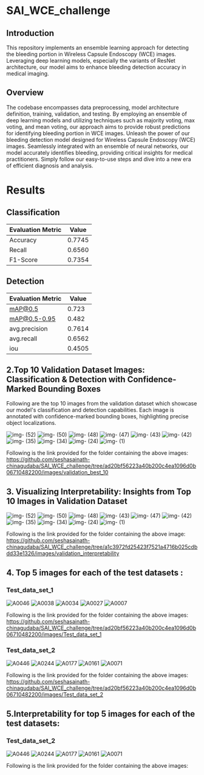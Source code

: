 # SAI_WCE_challenge
## Introduction
This repository implements an ensemble learning approach for detecting the bleeding portion in Wireless Capsule Endoscopy (WCE) images. Leveraging deep learning models, especially the variants of ResNet architecture, our model aims to enhance bleeding detection accuracy in medical imaging.

## Overview
The codebase encompasses data preprocessing, model architecture definition, training, validation, and testing. By employing an ensemble of deep learning models and utilizing techniques such as majority voting, max voting, and mean voting, our approach aims to provide robust predictions for identifying bleeding portion in WCE images.
Unleash the power of our bleeding detection model designed for Wireless Capsule Endoscopy (WCE) images. Seamlessly integrated with an ensemble of neural networks, our model accurately identifies bleeding, providing critical insights for medical practitioners. Simply follow our easy-to-use steps and dive into a new era of efficient diagnosis and analysis.

# Results
## Classification
Evaluation Metric | Value
|------------------|------------|
Accuracy   |0.7745|
Recall     |0.6560|
F1-Score   |0.7354|
## Detection
Evaluation Metric | Value
|------------------|------------|
mAP@0.5   |0.723|
mAP@0.5-0.95 |0.482|
avg.precision  |0.7614|
avg.recall  |0.6562|
iou  |0.4505|

## 2.Top 10 Validation Dataset Images: Classification & Detection with Confidence-Marked Bounding Boxes

Following are the top 10 images from the validation dataset which showcase our model's classification and detection capabilities. Each image is annotated with confidence-marked bounding boxes, highlighting precise object localizations.


![img- (52)](https://github.com/seshasainath-chinagudaba/SAI_WCE_challenge/assets/61778966/dd9c3278-4e19-4b40-bc88-b574aa6c1180)
![img- (50)](https://github.com/seshasainath-chinagudaba/SAI_WCE_challenge/assets/61778966/0d6dfa20-74c1-4a23-be03-1fa694099537)
![img- (48)](https://github.com/seshasainath-chinagudaba/SAI_WCE_challenge/assets/61778966/73987d78-6fa8-4531-a676-f58e2ce0c7fa)
![img- (47)](https://github.com/seshasainath-chinagudaba/SAI_WCE_challenge/assets/61778966/56211687-8454-41a4-90c1-7bf9023c5e77)
![img- (43)](https://github.com/seshasainath-chinagudaba/SAI_WCE_challenge/assets/61778966/2785ef55-5ef5-421c-8b56-d0166559cbb4)
![img- (42)](https://github.com/seshasainath-chinagudaba/SAI_WCE_challenge/assets/61778966/91ed6b71-7e09-4b57-b453-ae7581da1476)
![img- (35)](https://github.com/seshasainath-chinagudaba/SAI_WCE_challenge/assets/61778966/c5077a91-8965-415c-85ad-7a550c293ce9)
![img- (34)](https://github.com/seshasainath-chinagudaba/SAI_WCE_challenge/assets/61778966/d653ec43-326e-4372-8937-81b14eb24eef)
![img- (24)](https://github.com/seshasainath-chinagudaba/SAI_WCE_challenge/assets/61778966/7a9054e1-c554-4e47-a5cf-250f64997d8e)
![img- (1)](https://github.com/seshasainath-chinagudaba/SAI_WCE_challenge/assets/61778966/db6d836e-7d6e-4908-9236-f4033c57706e)

 Following is the link provided for the folder containing the above images: 
https://github.com/seshasainath-chinagudaba/SAI_WCE_challenge/tree/ad20bf56223a40b200c4ea1096d0b06710482200/images/validation_best_10

## 3. Visualizing Interpretability: Insights from Top 10 Images in Validation Dataset
![img- (52)](https://github.com/seshasainath-chinagudaba/SAI_WCE_challenge/assets/61778966/7844fc52-1af9-4626-acc4-43f2b4cdfe83)
![img- (50)](https://github.com/seshasainath-chinagudaba/SAI_WCE_challenge/assets/61778966/df394dd8-7920-4cab-9a38-2dab282bade0)
![img- (48)](https://github.com/seshasainath-chinagudaba/SAI_WCE_challenge/assets/61778966/dbf51b23-23c8-484f-b76a-6ff603648a89)
![img- (43)](https://github.com/seshasainath-chinagudaba/SAI_WCE_challenge/assets/61778966/45987663-6b64-4b28-b570-d2c0874c8dd6)
![img- (47)](https://github.com/seshasainath-chinagudaba/SAI_WCE_challenge/assets/61778966/0fafd97e-fc73-4449-9e96-b12f5ffe7ea4)
![img- (42)](https://github.com/seshasainath-chinagudaba/SAI_WCE_challenge/assets/61778966/c86c3f5c-d08c-4ed0-aeb1-e696508f731b)
![img- (35)](https://github.com/seshasainath-chinagudaba/SAI_WCE_challenge/assets/61778966/d7b76e84-8183-40b1-a1bf-eb54a3690d75)
![img- (34)](https://github.com/seshasainath-chinagudaba/SAI_WCE_challenge/assets/61778966/1877b011-eed8-41fa-9b5c-41a38a54665b)
![img- (24)](https://github.com/seshasainath-chinagudaba/SAI_WCE_challenge/assets/61778966/8870bd47-49fb-476b-ba01-1aa514fc7a69)
![img- (1)](https://github.com/seshasainath-chinagudaba/SAI_WCE_challenge/assets/61778966/7086633f-ea4d-4970-a395-8ab08d7d5dd2)

Following is the link provided for the folder containing the above image:
https://github.com/seshasainath-chinagudaba/SAI_WCE_challenge/tree/a1c3972fd25423f7521a4716b025cdbdd33e1326/images/validation_interpretability
## 4. Top 5 images for each of the test datasets :

### Test_data_set_1
![A0046](https://github.com/seshasainath-chinagudaba/SAI_WCE_challenge/assets/61778966/2f9327c8-cc2d-482d-a228-1d31d223ff5f)
![A0038](https://github.com/seshasainath-chinagudaba/SAI_WCE_challenge/assets/61778966/9a5526b0-43e5-45dc-b4a5-c3872c79a53a)
![A0034](https://github.com/seshasainath-chinagudaba/SAI_WCE_challenge/assets/61778966/6604cea6-92d6-4e0b-90f7-3b18e76eaf50)
![A0027](https://github.com/seshasainath-chinagudaba/SAI_WCE_challenge/assets/61778966/cafce554-13ab-4950-8822-8e098a640fed)
![A0007](https://github.com/seshasainath-chinagudaba/SAI_WCE_challenge/assets/61778966/1f048cce-0d1b-42e7-a606-225119c30782)

 Following is the link provided for the folder containing the above images: 
https://github.com/seshasainath-chinagudaba/SAI_WCE_challenge/tree/ad20bf56223a40b200c4ea1096d0b06710482200/images/Test_data_set_1
 
### Test_data_set_2
![A0446](https://github.com/seshasainath-chinagudaba/SAI_WCE_challenge/assets/61778966/c6c81587-c1ee-4226-bb32-504fd77e0acf)
![A0244](https://github.com/seshasainath-chinagudaba/SAI_WCE_challenge/assets/61778966/29d2cd5d-8570-463b-b04a-c3e545329966)
![A0177](https://github.com/seshasainath-chinagudaba/SAI_WCE_challenge/assets/61778966/b382b559-242c-4408-9806-01eee2271b7b)
![A0161](https://github.com/seshasainath-chinagudaba/SAI_WCE_challenge/assets/61778966/0dd5d9d6-86ba-4ba8-a23f-bf8b4580ea8a)
![A0071](https://github.com/seshasainath-chinagudaba/SAI_WCE_challenge/assets/61778966/43a8899e-d89d-44d5-80c1-6a2ed595c51b)

 Following is the link provided for the folder containing the above images: 
https://github.com/seshasainath-chinagudaba/SAI_WCE_challenge/tree/ad20bf56223a40b200c4ea1096d0b06710482200/images/Test_data_set_2

## 5.Interpretability for top 5 images for each of the test datasets:

### Test_data_set_2

![A0446](https://github.com/seshasainath-chinagudaba/SAI_WCE_challenge/assets/61778966/76fb257f-74bf-4fbf-b753-6ba7e8e01cb1)
![A0244](https://github.com/seshasainath-chinagudaba/SAI_WCE_challenge/assets/61778966/fd5e99a5-94ab-48f0-9ad9-07da95f9be88)
![A0177](https://github.com/seshasainath-chinagudaba/SAI_WCE_challenge/assets/61778966/120381c5-0fec-4f4e-b326-1962c44231ab)
![A0161](https://github.com/seshasainath-chinagudaba/SAI_WCE_challenge/assets/61778966/fb70512a-394e-45f6-b385-3a534d2430f3)
![A0071](https://github.com/seshasainath-chinagudaba/SAI_WCE_challenge/assets/61778966/ee0cbe1e-75eb-46c7-8a77-692ba0994986)

Following is the link provided for the folder containing the above images:

